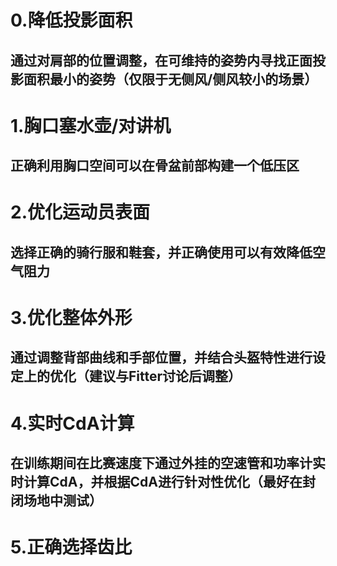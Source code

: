 # 0.降低投影面积

## 通过对肩部的位置调整，在可维持的姿势内寻找正面投影面积最小的姿势（仅限于无侧风/侧风较小的场景）

# 1.胸口塞水壶/对讲机

## 正确利用胸口空间可以在骨盆前部构建一个低压区

# 2.优化运动员表面

## 选择正确的骑行服和鞋套，并正确使用可以有效降低空气阻力

# 3.优化整体外形

## 通过调整背部曲线和手部位置，并结合头盔特性进行设定上的优化（建议与Fitter讨论后调整）

# 4.实时CdA计算

## 在训练期间在比赛速度下通过外挂的空速管和功率计实时计算CdA，并根据CdA进行针对性优化（最好在封闭场地中测试）

# 5.正确选择齿比
